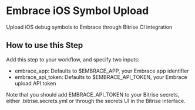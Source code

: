 # Embrace iOS Symbol Upload

Upload iOS debug symbols to Embrace through Bitrise CI integration

## How to use this Step

Add this step to your workflow, and specify two inputs:

  - embrace_app: Defaults to $EMBRACE_APP, your Embrace app identifier
  - embrace_api_token: Defaults to $EMBRACE_API_TOKEN, your Embrace upload API token

Note that you should add EMBRACE_API_TOKEN to your Bitrise secrets, either .bitrise.secrets.yml or through the secrets UI in the Bitrise interface.

